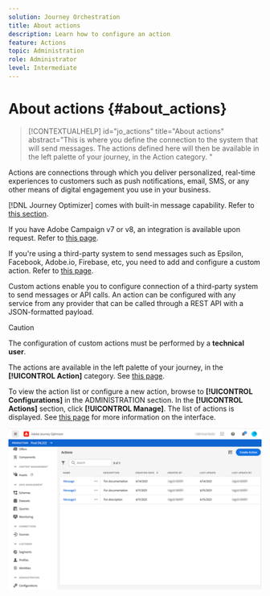 ```yaml
---
solution: Journey Orchestration
title: About actions
description: Learn how to configure an action
feature: Actions
topic: Administration
role: Administrator
level: Intermediate
---
```

# About actions {#about_actions}

>[!CONTEXTUALHELP]
>id="jo_actions"
>title="About actions"
>abstract="This is where you define the connection to the system that will send messages. The actions defined here will then be available in the left palette of your journey, in the Action category. "

Actions are connections through which you deliver personalized, real-time experiences to customers such as push notifications, email, SMS, or any other means of digital engagement you use in your business.

[!DNL Journey Optimizer] comes with built-in message capability. Refer to [this section](../get-started-content.md).

If you have Adobe Campaign v7 or v8, an integration is available upon request. Refer to [this page](../action/acc-action.md).

If you're using a third-party system to send messages such as Epsilon, Facebook, Adobe.io, Firebase, etc, you need to add and configure a custom action. Refer to [this page](../action/about-custom-action-configuration.md).

Custom actions enable you to configure connection of a third-party system to send messages or API calls. An action can be configured with any service from any provider that can be called through a REST API with a JSON-formatted payload.

>[!CAUTION]
>
>The configuration of custom actions must be performed by a **technical user**.

The actions are available in the left palette of your journey, in the **[!UICONTROL Action]** category. See [this page](../building-journeys/about-journey-activities.md#action-activities).

To view the action list or configure a new action, browse to **[!UICONTROL Configurations]** in the ADMINISTRATION section. In the  **[!UICONTROL Actions]** section, click **[!UICONTROL Manage]**. The list of actions is displayed. See [this page](../user-interface.md) for more information on the interface.

![](../assets/custom1.png)

